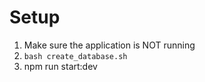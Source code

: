 # Setup
1. Make sure the application is NOT running
2. `bash create_database.sh`
3. npm run start:dev